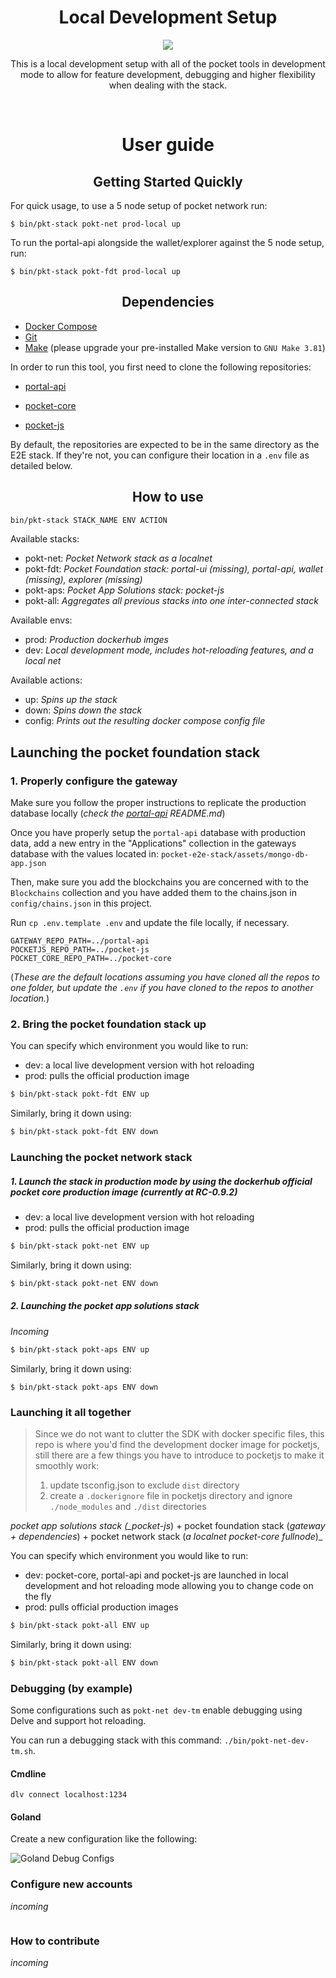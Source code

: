 <h1 align="center">Local Development Setup</h1>
<p align="center">
    <img src="https://assets.website-files.com/609e7a6f2ec5c05d866ed6d3/60a7cd2bbdce89ccfbf8ff97_POKT_Logo_S_Color.png" />
</p>
<p align="center">This is a local development setup with all of the pocket tools in development mode to allow for feature development, debugging and higher flexibility when   dealing with the stack.
</p>
</br>
<h1 align="center">User guide</h2>

<h2 align="center">Getting Started Quickly</h2>

For quick usage, to use a 5 node setup of pocket network run:

```
$ bin/pkt-stack pokt-net prod-local up
```

To run the portal-api alongside the wallet/explorer against the 5 node setup, run:

```
$ bin/pkt-stack pokt-fdt prod-local up
```

<h2 align="center">Dependencies</h2>

- [Docker Compose](https://docs.docker.com/compose/)
- [Git](https://git-scm.com/book/en/v2/Getting-Started-Installing-Git)
- [Make](https://www.gnu.org/software/make/) (please upgrade your pre-installed Make version to `GNU Make 3.81`)

In order to run this tool, you first need to clone the following repositories:

- [portal-api](https://github.com/pokt-foundation/portal-api)

- [pocket-core](https://github.com/pokt-network/pocket-core)

- [pocket-js](https://github.com/pokt-network/pocket-js)

By default, the repositories are expected to be in the same directory as the E2E stack. If they're not, you can configure their location in a `.env` file as detailed below.

<h2 align="center">How to use</h2>

```bash
bin/pkt-stack STACK_NAME ENV ACTION
```

Available stacks:

- pokt-net: _Pocket Network stack as a localnet_
- pokt-fdt: _Pocket Foundation stack: portal-ui (missing), portal-api, wallet (missing), explorer (missing)_
- pokt-aps: _Pocket App Solutions stack: pocket-js_
- pokt-all: _Aggregates all previous stacks into one inter-connected stack_

Available envs:

- prod: _Production dockerhub imges_
- dev: _Local development mode, includes hot-reloading features, and a local net_

Available actions:

- up: _Spins up the stack_
- down: _Spins down the stack_
- config: _Prints out the resulting docker compose config file_

## Launching the pocket foundation stack

### 1. Properly configure the gateway

Make sure you follow the proper instructions to replicate the production database locally (_check the [portal-api](https://github.com/pokt-foundation/portal-api) README.md_)

Once you have properly setup the `portal-api` database with production data, add a new entry in the "Applications" collection in the gateways database with the values located in: `pocket-e2e-stack/assets/mongo-db-app.json`

Then, make sure you add the blockchains you are concerned with to the `Blockchains` collection and you have added them to the chains.json in `config/chains.json` in this project.

Run `cp .env.template .env` and update the file locally, if necessary.

```
GATEWAY_REPO_PATH=../portal-api
POCKETJS_REPO_PATH=../pocket-js
POCKET_CORE_REPO_PATH=../pocket-core
```

(_These are the default locations assuming you have cloned all the repos to one folder, but update the `.env` if you have cloned to the repos to another location._)

### 2. Bring the pocket foundation stack up

You can specify which environment you would like to run:

- dev: a local live development version with hot reloading
- prod: pulls the official production image

```bash
$ bin/pkt-stack pokt-fdt ENV up
```

Similarly, bring it down using:

```bash
$ bin/pkt-stack pokt-fdt ENV down
```

### Launching the pocket network stack

##### 1. Launch the stack in production mode by using the dockerhub official pocket core production image (_currently at RC-0.9.2_)

- dev: a local live development version with hot reloading
- prod: pulls the official production image

```bash
$ bin/pkt-stack pokt-net ENV up
```

Similarly, bring it down using:

```bash
$ bin/pkt-stack pokt-net ENV down
```

##### 2. Launching the pocket app solutions stack

_Incoming_

```bash
$ bin/pkt-stack pokt-aps ENV up
```

Similarly, bring it down using:

```
$ bin/pkt-stack pokt-aps ENV down
```

### Launching it all together

> Since we do not want to clutter the SDK with docker specific files, this repo is where you'd find the development docker image for pocketjs, still there are a few things you have to introduce to pocketjs to make it smoothly work:
>
> 1.  update tsconfig.json to exclude `dist` directory
> 2.  create a `.dockerignore` file in pocketjs directory and ignore `./node_modules` and `./dist` directories

_pocket app solutions stack (\_pocket-js_) + pocket foundation stack (_gateway + dependencies_) + pocket network stack (_a localnet pocket-core fullnode_)\_

You can specify which environment you would like to run:

- dev: pocket-core, portal-api and pocket-js are launched in local development and hot reloading mode allowing you to change code on the fly
- prod: pulls official production images

```bash
$ bin/pkt-stack pokt-all ENV up
```

Similarly, bring it down using:

```bash
$ bin/pkt-stack pokt-all ENV down
```

### Debugging (by example)

Some configurations such as `pokt-net dev-tm` enable debugging using Delve and support hot reloading.

You can run a debugging stack with this command: `./bin/pokt-net-dev-tm.sh`.

#### Cmdline

```
dlv connect localhost:1234
```

#### Goland

Create a new configuration like the following:

![Goland Debug Configs](docs/img/goland_local_debug_configs.png)

### Configure new accounts

_incoming_

```

```

### How to contribute

_incoming_

###
